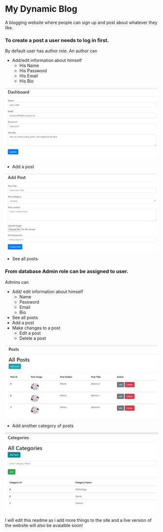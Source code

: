 # My Dynamic Blog
A blogging website where people can sign up and post about whatever they like.

### To create a post a user needs to log in first.
By default user has author role. An author can 

* Add/edit information about himself 
   - His Name
   - His Password
   - His Email
   - His Bio

![Add post](uploads/edit_info.JPG)

* Add a post

![Add post](uploads/add_posts.PNG)
    
* See all posts

### From database Admin role can be assigned to user.

Admins can

* Add/ edit information about himself 
   - Name
   - Password
   - Email
   - Bio
* See all posts
* Add a post
* Make changes to a post
   - Edit a post
   - Delete a post

![Add post](uploads/admin_view.JPG)
* Add another category of posts

![Add category](uploads/add_category.JPG)
    

I will edit this readme as i add more things to the site and a live version of the website will also be avaialble soon!

